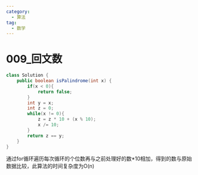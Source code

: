 ```yaml
---
category: 
  - 算法
tag: 
  - 数学
---
```

# 009_回文数

<Badge text="简单" type="tip" vertical="middle" />

```java
class Solution {
    public boolean isPalindrome(int x) {
        if(x < 0){
            return false;
        }
        int y = x;
        int z = 0;
        while(x != 0){
            z = z * 10 + (x % 10);
            x /= 10;
        }
        return z == y;
    }
}
```

通过for循环遍历每次循环的个位数再与之前处理好的数*10相加，得到的数与原始数据比较，此算法的时间复杂度为O(n)